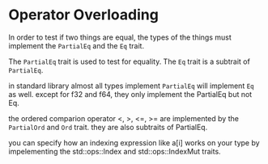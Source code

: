 # Operator Overloading




In order to test if two things are equal, the types of the things must implement the `PartialEq` and the `Eq` trait.

The `PartialEq` trait is used to test for equality. The `Eq` trait is a subtrait of `PartialEq`.

in standard library almost all types implement `PartialEq` will implement `Eq` as well. except for f32 and f64, they only implement the PartialEq but not Eq.

the ordered comparion operator <, >, <=, >= are implemented by the `PartialOrd` and `Ord` trait. they are also subtraits of PartialEq.

you can specify how an indexing expression like a[i] works on your type by impelementing the std::ops::Index and std::ops::IndexMut traits. 


